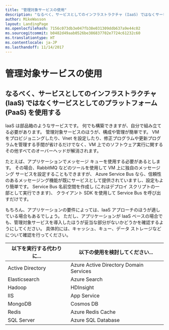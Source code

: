 ```yaml
---
title: "管理対象サービスの使用"
description: "なるべく、サービスとしてのインフラストラクチャ (IaaS) ではなくサービスとしてのプラットフォーム (PaaS) を使用する"
author: MikeWasson
layout: LandingPage
ms.openlocfilehash: 7156c073db3e047fb38e031309ddb637a9e44c02
ms.sourcegitcommit: b0482d49aab0526be386837702e7724c61232c60
ms.translationtype: HT
ms.contentlocale: ja-JP
ms.lasthandoff: 11/14/2017
---
```

# <a name="use-managed-services"></a>管理対象サービスの使用

## <a name="when-possible-use-platform-as-a-service-paas-rather-than-infrastructure-as-a-service-iaas"></a>なるべく、サービスとしてのインフラストラクチャ (IaaS) ではなくサービスとしてのプラットフォーム (PaaS) を使用する

IaaS は部品箱のようなサービスです。 何でも構築できますが、自分で組み立てる必要があります。 管理対象サービスのほうが、構成や管理が簡単です。 VM をプロビジョニングしたり、Vnet を設定したり、修正プログラムや更新プログラムを管理する手間が省けるだけでなく、VM 上でのソフトウェア実行に関するその他すべてのオーバーヘッドが解消されます。

たとえば、アプリケーションでメッセージ キューを使用する必要があるとします。 その場合、RabbitMQ などのツールを使用して VM 上に独自のメッセージング サービスを設定することもできますが、 Azure Service Bus なら、信頼性のあるメッセージング機能が既にサービスとして提供されていますし、設定もより簡単です。 Service Bus 名前空間を作成し (これはデプロイ スクリプトの一部として実行できます)、 クライアント SDK を使用して Service Bus を呼び出すだけです。 

もちろん、アプリケーションの要件によっては、IaaS アプローチのほうが適している場合もあるでしょう。 ただし、アプリケーションが IaaS ベースの場合でも、管理対象サービスを導入したほうが妥当な部分がないかどうかを確認するようにしてください。 具体的には、キャッシュ、キュー、データ ストレージなどについて確認を行ってください。

| 以下を実行する代わりに... | 以下の使用を検討してください... |
|-----------------------|-------------|
| Active Directory | Azure Active Directory Domain Services |
| Elasticsearch | Azure Search |
| Hadoop | HDInsight |
| IIS | App Service |
| MongoDB | Cosmos DB |
| Redis | Azure Redis Cache |
| SQL Server | Azure SQL Database |


